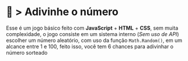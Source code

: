 ﻿# 🔮 > Adivinhe o número

Esse é um jogo básico feito com **JavaScript** + **HTML** + **CSS**, sem muita complexidade, o jogo consiste em um sistema interno (_Sem uso de API_) escolher um número aleatório, com uso da função `Math.Random()`, em um alcance entre 1 e 100, feito isso, você tem 6 chances para adivinhar o número sorteado
